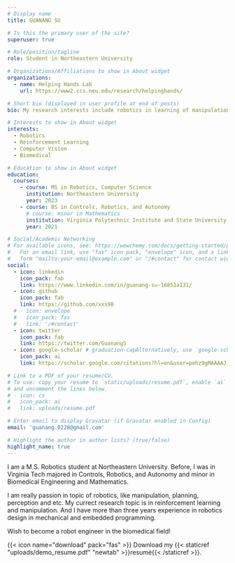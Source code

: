 ```yaml
---
# Display name
title: GUANANG SU

# Is this the primary user of the site?
superuser: true

# Role/position/tagline
role: Student in Northeastern University

# Organizations/Affiliations to show in About widget
organizations:
  - name: Helping Hands Lab
    url: https://www2.ccs.neu.edu/research/helpinghands/

# Short bio (displayed in user profile at end of posts)
bio: My research interests include robotics in learning of manipulation.

# Interests to show in About widget
interests:
  - Robotics
  - Reinforcement Learning
  - Computer Vision
  - Biomedical

# Education to show in About widget
education:
  courses:
    - course: MS in Robotics, Computer Science
      institution: Northeastern University
      year: 2023
    - course: BS in Controls, Robotics, and Autonomy
      # course: minor in Mathematics
      institution: Virginia Polytechnic Institute and State University
      year: 2021

# Social/Academic Networking
# For available icons, see: https://wowchemy.com/docs/getting-started/page-builder/#icons
#   For an email link, use "fas" icon pack, "envelope" icon, and a link in the
#   form "mailto:your-email@example.com" or "/#contact" for contact widget.
social:
  - icon: linkedin
    icon_pack: fab
    link: https://www.linkedin.com/in/guanang-su-16851a131/
  - icon: github
    icon_pack: fab
    link: https://github.com/xxs90
  # - icon: envelope
  #   icon_pack: fas
  #   link: '/#contact'
  - icon: twitter
    icon_pack: fab
    link: https://twitter.com/GuanangS
  - icon: google-scholar # graduation-capAlternatively, use `google-scholar` icon from `ai` icon pack
    icon_pack: ai
    link: https://scholar.google.com/citations?hl=en&user=pehz9gMAAAAJ

# Link to a PDF of your resume/CV.
# To use: copy your resume to `static/uploads/resume.pdf`, enable `ai` icons in `params.toml`,
# and uncomment the lines below.
# - icon: cv
#   icon_pack: ai
#   link: uploads/resume.pdf

# Enter email to display Gravatar (if Gravatar enabled in Config)
email: 'guanang.0228@gmail.com'

# Highlight the author in author lists? (true/false)
highlight_name: true
---
```


I am a M.S. Robotics student at Northeastern University. Before, I was in Virginia Tech majored in Controls, Robotics, and Autonomy and minor in Biomedical Engineering and Mathematics.

I am really passion in topic of robotics, like manipulation, planning, perception and etc. My currect research topic is in reinforcement learning and manipulation. And I have more than three years experience in robotics design in mechanical and embedded programming.

Wish to become a robot engineer in the biomedical field!

{{< icon name="download" pack="fas" >}} Download my {{< staticref "uploads/demo_resume.pdf" "newtab" >}}resumé{{< /staticref >}}.

